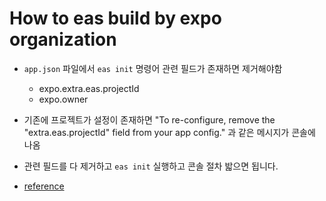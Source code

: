 # How to eas build by expo organization

- `app.json` 파일에서 `eas init` 명령어 관련 필드가 존재하면 제거해야함
    - expo.extra.eas.projectId
    - expo.owner
- 기존에 프로젝트가 설정이 존재하면 "To re-configure, remove the "extra.eas.projectId" field from your app config." 과 같은 메시지가 콘솔에 나옴
- 관련 필드를 다 제거하고 `eas init` 실행하고 콘솔 절차 밟으면 됩니다.

- [reference](https://stackoverflow.com/questions/75611436/how-do-i-eas-build-into-an-expo-organization-instead-of-my-personal-expo-account)
